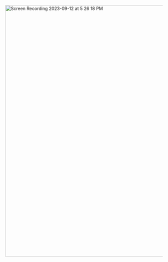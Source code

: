 <img src="https://github.com/yosef-w/Health-and-Wellness/assets/117045871/8099dbf9-0c8b-42f8-bb32-29527d8c6196" alt="Screen Recording 2023-09-12 at 5 26 18 PM" width="800" height="800">
